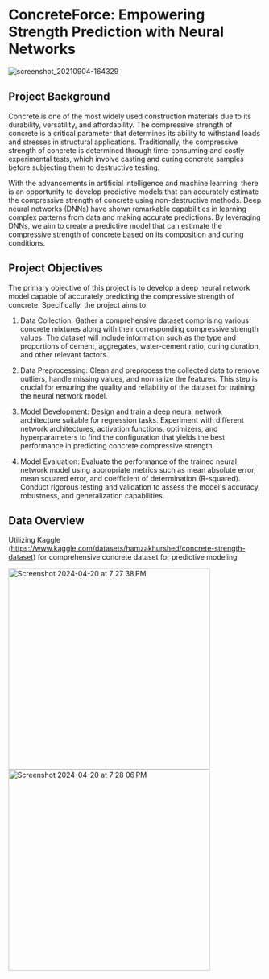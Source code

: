 # ConcreteForce: Empowering Strength Prediction with Neural Networks

![screenshot_20210904-164329](https://github.com/jeffwongqy/Materials-Informatics/assets/100281127/0af35424-c5fa-408b-9f40-e56f940a2c91)

## Project Background
Concrete is one of the most widely used construction materials due to its durability, versatility, and affordability. The compressive strength of concrete is a critical parameter that determines its ability to withstand loads and stresses in structural applications. Traditionally, the compressive strength of concrete is determined through time-consuming and costly experimental tests, which involve casting and curing concrete samples before subjecting them to destructive testing.

With the advancements in artificial intelligence and machine learning, there is an opportunity to develop predictive models that can accurately estimate the compressive strength of concrete using non-destructive methods. Deep neural networks (DNNs) have shown remarkable capabilities in learning complex patterns from data and making accurate predictions. By leveraging DNNs, we aim to create a predictive model that can estimate the compressive strength of concrete based on its composition and curing conditions.

## Project Objectives
The primary objective of this project is to develop a deep neural network model capable of accurately predicting the compressive strength of concrete. Specifically, the project aims to:

1. Data Collection: Gather a comprehensive dataset comprising various concrete mixtures along with their corresponding compressive strength values. The dataset will include information such as the type and proportions of cement, aggregates, water-cement ratio, curing duration, and other relevant factors.

2. Data Preprocessing: Clean and preprocess the collected data to remove outliers, handle missing values, and normalize the features. This step is crucial for ensuring the quality and reliability of the dataset for training the neural network model.

3. Model Development: Design and train a deep neural network architecture suitable for regression tasks. Experiment with different network architectures, activation functions, optimizers, and hyperparameters to find the configuration that yields the best performance in predicting concrete compressive strength.

4. Model Evaluation: Evaluate the performance of the trained neural network model using appropriate metrics such as mean absolute error, mean squared error, and coefficient of determination (R-squared). Conduct rigorous testing and validation to assess the model's accuracy, robustness, and generalization capabilities.

## Data Overview
Utilizing Kaggle (https://www.kaggle.com/datasets/hamzakhurshed/concrete-strength-dataset) for comprehensive concrete dataset for predictive modeling.

<img width="400" alt="Screenshot 2024-04-20 at 7 27 38 PM" src="https://github.com/jeffwongqy/Materials-Informatics/assets/100281127/9f408f8d-3ad0-40ba-a158-d42c35b3205b">

<img width="400" alt="Screenshot 2024-04-20 at 7 28 06 PM" src="https://github.com/jeffwongqy/Materials-Informatics/assets/100281127/165e933f-f3a9-4e58-b08f-5856e54ccb0d">



